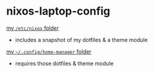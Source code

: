 # nixos-laptop-config

[my `/etc/nixos` folder](./nixos/)

- includes a snapshot of my dotfiles & a theme module

[my `~/.config/home-manager` folder](./home-manager/)

- requires those dotfiles & theme module

